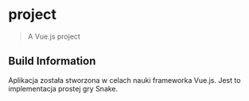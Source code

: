# project

> A Vue.js project

## Build Information

Aplikacja została stworzona w celach nauki frameworka Vue.js.
Jest to implementacja prostej gry Snake.
